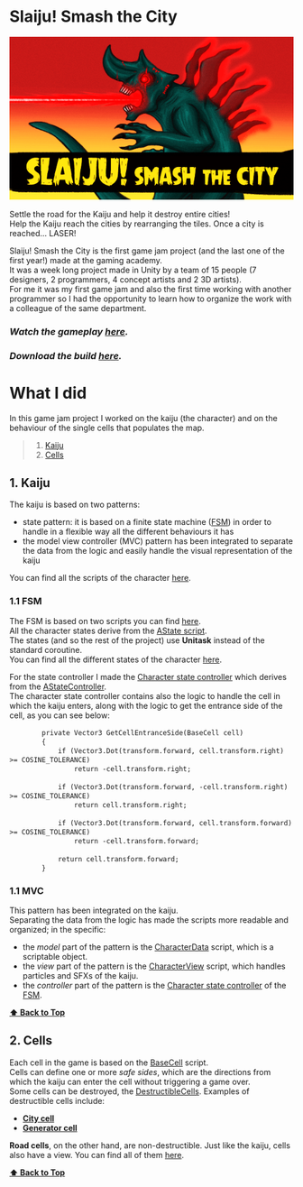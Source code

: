 # Slaiju! Smash the City
![Slaiju Promo Art](https://github.com/AlessandroSimeoni/Slaiju_SmashTheCity/blob/main/Main%20capsule.png)  

Settle the road for the Kaiju and help it destroy entire cities!  
Help the Kaiju reach the cities by rearranging the tiles. Once a city is reached… LASER!  

Slaiju! Smash the City is the first game jam project (and the last one of the first year!) made at the gaming academy.  
It was a week long project made in Unity by a team of 15 people (7 designers, 2 programmers, 4 concept artists and 2 3D artists).  
For me it was my first game jam and also the first time working with another programmer so I had the opportunity to learn how to organize the work with a colleague of the same department.  

### ***Watch the gameplay [here](https://www.youtube.com/watch?v=Yg__oVLUNyo).***
### ***Download the build [here](https://github.com/AlessandroSimeoni/Slaiju_SmashTheCity/releases/tag/Slaiju_build).***

<a name="What-I-did"></a>
# What I did
In this game jam project I worked on the kaiju (the character) and on the behaviour of the single cells that populates the map.  

> 1. [Kaiju](#Kaiju)
> 2. [Cells](#Cells)

<a name="Kaiju"></a>
## 1. Kaiju
The kaiju is based on two patterns:
* state pattern: it is based on a finite state machine ([FSM](#FSM)) in order to handle in a flexible way all the different behaviours it has
* the model view controller (MVC) pattern has been integrated to separate the data from the logic and easily handle the visual representation of the kaiju

You can find all the scripts of the character [here](https://github.com/AlessandroSimeoni/Slaiju_SmashTheCity/tree/main/Assets/Scripts/Character).

<a name="FSM"></a>
### 1.1 FSM
The FSM is based on two scripts you can find [here](https://github.com/AlessandroSimeoni/Slaiju_SmashTheCity/tree/main/Assets/Scripts/Architecture/State).  
All the character states derive from the [AState script](https://github.com/AlessandroSimeoni/Slaiju_SmashTheCity/blob/main/Assets/Scripts/Architecture/State/AState.cs).  
The states (and so the rest of the project) use **Unitask** instead of the standard coroutine.  
You can find all the different states of the character [here](https://github.com/AlessandroSimeoni/Slaiju_SmashTheCity/tree/main/Assets/Scripts/Character/States).  

For the state controller I made the [Character state controller](https://github.com/AlessandroSimeoni/Slaiju_SmashTheCity/blob/main/Assets/Scripts/Character/CharacterStateController.cs) which derives from the [AStateController](https://github.com/AlessandroSimeoni/Slaiju_SmashTheCity/blob/main/Assets/Scripts/Architecture/State/AStateController.cs).  
The character state controller contains also the logic to handle the cell in which the kaiju enters, along with the logic to get the entrance side of the cell, as you can see below:
```
        private Vector3 GetCellEntranceSide(BaseCell cell)
        {
            if (Vector3.Dot(transform.forward, cell.transform.right) >= COSINE_TOLERANCE)
                return -cell.transform.right;

            if (Vector3.Dot(transform.forward, -cell.transform.right) >= COSINE_TOLERANCE)
                return cell.transform.right;

            if (Vector3.Dot(transform.forward, cell.transform.forward) >= COSINE_TOLERANCE)
                return -cell.transform.forward;

            return cell.transform.forward;
        }
```

<a name="MVC"></a>
### 1.1 MVC
This pattern has been integrated on the kaiju.  
Separating the data from the logic has made the scripts more readable and organized; in the specific:
* the *model* part of the pattern is the [CharacterData](https://github.com/AlessandroSimeoni/Slaiju_SmashTheCity/blob/main/Assets/Scripts/Character/CharacterData.cs) script, which is a scriptable object.
* the *view* part of the pattern is the [CharacterView](https://github.com/AlessandroSimeoni/Slaiju_SmashTheCity/blob/main/Assets/Scripts/Character/CharacterView.cs) script, which handles particles and SFXs of the kaiju.
* the *controller* part of the pattern is the [Character state controller](https://github.com/AlessandroSimeoni/Slaiju_SmashTheCity/blob/main/Assets/Scripts/Character/CharacterStateController.cs) of the [FSM](#FSM).


**[⬆ Back to Top](#What-I-did)**

<a name="Cells"></a>
## 2. Cells
Each cell in the game is based on the [BaseCell](https://github.com/AlessandroSimeoni/Slaiju_SmashTheCity/blob/main/Assets/Scripts/Grid/Cell/BaseCell.cs) script.  
Cells can define one or more *safe sides*, which are the directions from which the kaiju can enter the cell without triggering a game over.  
Some cells can be destroyed, the [DestructibleCells](https://github.com/AlessandroSimeoni/Slaiju_SmashTheCity/blob/main/Assets/Scripts/Grid/Cell/DestructibleCell.cs). Examples of destructible cells include:
* [**City cell**](https://github.com/AlessandroSimeoni/Slaiju_SmashTheCity/blob/main/Assets/Scripts/Grid/Cell/CityCell.cs)
* [**Generator cell**](https://github.com/AlessandroSimeoni/Slaiju_SmashTheCity/blob/main/Assets/Scripts/Grid/Cell/GeneratorCell.cs)

**Road cells**, on the other hand, are non-destructible.
Just like the kaiju, cells also have a view. You can find all of them [here](https://github.com/AlessandroSimeoni/Slaiju_SmashTheCity/tree/main/Assets/Scripts/Grid/Cell/Views).

**[⬆ Back to Top](#What-I-did)**
